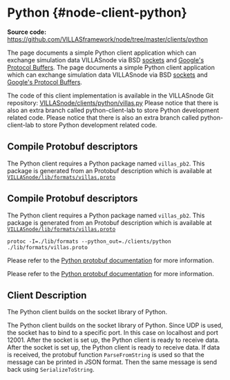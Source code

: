 # Python {#node-client-python}

**Source code:** <https://github.com/VILLASframework/node/tree/master/clients/python>

The page documents a simple Python client application which can exchange simulation data VILLASnode via BSD [sockets](https://docs.python.org/3/library/socket.html) and [Google's Protocol Buffers](https://developers.google.com/protocol-buffers/).
The page documents a simple Python client application which can exchange simulation data VILLASnode via BSD [sockets](https://docs.python.org/3/library/socket.html) and [Google's Protocol Buffers](https://developers.google.com/protocol-buffers/).

The code of this client implementation is available in the VILLASnode Git repository: [VILLASnode/clients/python/villas.py](https://github.com/VILLASframework/node/blob/master/clients/python/client.py)
Please notice that there is also an extra branch called python-client-lab to store Python development related code. 
Please notice that there is also an extra branch called python-client-lab to store Python development related code. 

## Compile Protobuf descriptors

The Python client requires a Python package named `villas_pb2`.
This package is generated from an Protobuf description which is available at [`VILLASnode/lib/formats/villas.proto`](https://github.com/VILLASframework/node/blob/master/lib/formats/villas.proto)

## Compile Protobuf descriptors

The Python client requires a Python package named `villas_pb2`.
This package is generated from an Protobuf description which is available at [`VILLASnode/lib/formats/villas.proto`](https://github.com/VILLASframework/node/blob/master/lib/formats/villas.proto)

```shell
protoc -I=./lib/formats --python_out=./clients/python ./lib/formats/villas.proto
```

Please refer to the [Python protobuf documentation](https://protobuf.dev/getting-started/pythontutorial/) for more information.

Please refer to the [Python protobuf documentation](https://protobuf.dev/getting-started/pythontutorial/) for more information.

## Client Description

The Python client builds on the socket library of Python. 

The Python client builds on the socket library of Python. 
Since UDP is used, the socket has to bind to a specific port. 
In this case on localhost and port 12001. 
After the socket is set up, the Python client is ready to receive data. 
After the socket is set up, the Python client is ready to receive data. 
If data is received, the protobuf function ``ParseFromString`` is used so that the message can be printed in JSON format. 
Then the same message is send back using ``SerializeToString``.